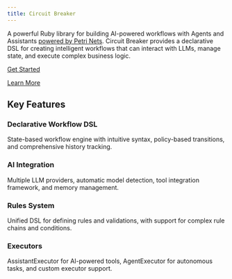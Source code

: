 ```yaml
---
title: Circuit Breaker
---
```

A powerful Ruby library for building AI-powered workflows with Agents and Assistants [powered by Petri Nets](/docs/comparison). Circuit Breaker provides a declarative DSL for creating intelligent workflows that can interact with LLMs, manage state, and execute complex business logic.

[Get Started](/docs/getting-started)

[Learn More](/docs/overview)

## Key Features

### Declarative Workflow DSL
State-based workflow engine with intuitive syntax, policy-based transitions, and comprehensive history tracking.

### AI Integration
Multiple LLM providers, automatic model detection, tool integration framework, and memory management.

### Rules System
Unified DSL for defining rules and validations, with support for complex rule chains and conditions.

### Executors
AssistantExecutor for AI-powered tools, AgentExecutor for autonomous tasks, and custom executor support.
